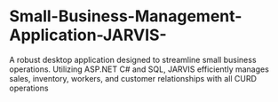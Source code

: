 # Small-Business-Management-Application-JARVIS-
A robust desktop application designed to streamline small business operations. Utilizing ASP.NET C# and SQL, JARVIS efficiently manages sales, inventory, workers, and customer relationships with all CURD operations
